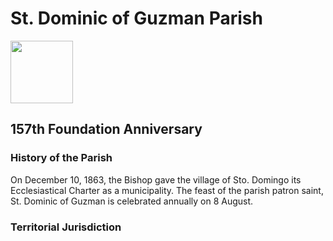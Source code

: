 # St. Dominic of Guzman Parish

<img src="https://www.facebook.com/photo/?fbid=401614298793982&set=a.401614275460651" width="100" height="100" />

## 157th Foundation Anniversary

### History of the Parish

On December 10, 1863, the Bishop gave the village of Sto. Domingo its Ecclesiastical Charter as a municipality. The feast of the parish patron saint, St. Dominic of Guzman is celebrated annually on 8 August.

### Territorial Jurisdiction 





